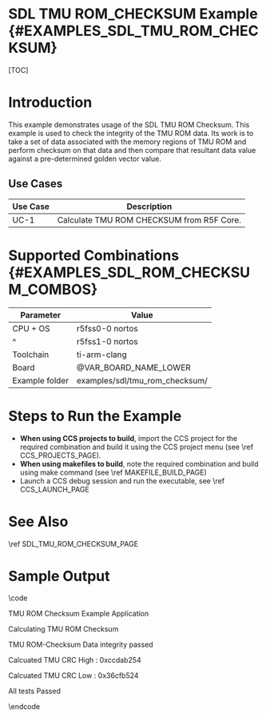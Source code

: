 # SDL TMU ROM_CHECKSUM Example {#EXAMPLES_SDL_TMU_ROM_CHECKSUM}

[TOC]

# Introduction

This example demonstrates usage of the SDL TMU ROM Checksum. This example is used to check the integrity of the TMU ROM data. Its work is to take a set of data associated with the memory regions of TMU ROM and perform checksum on that data and then compare that resultant data value against a pre-determined golden vector value.


Use Cases
---------
 Use Case | Description
 ---------|------------
 UC-1     | Calculate TMU ROM CHECKSUM from R5F Core.



# Supported Combinations {#EXAMPLES_SDL_ROM_CHECKSUM_COMBOS}



 Parameter      | Value
 ---------------|-----------
 CPU + OS       | r5fss0-0 nortos
 ^              | r5fss1-0 nortos
 Toolchain      | ti-arm-clang
 Board          | @VAR_BOARD_NAME_LOWER
 Example folder | examples/sdl/tmu_rom_checksum/



# Steps to Run the Example

- **When using CCS projects to build**, import the CCS project for the required combination
  and build it using the CCS project menu (see \ref CCS_PROJECTS_PAGE).
- **When using makefiles to build**, note the required combination and build using
  make command (see \ref MAKEFILE_BUILD_PAGE)
- Launch a CCS debug session and run the executable, see \ref CCS_LAUNCH_PAGE

# See Also

\ref SDL_TMU_ROM_CHECKSUM_PAGE

# Sample Output


\code

TMU ROM Checksum Example Application

Calculating TMU ROM Checksum

TMU ROM-Checksum Data integrity passed

Calcuated TMU CRC High : 0xccdab254

Calcuated TMU CRC Low : 0x36cfb524

All tests Passed

\endcode


